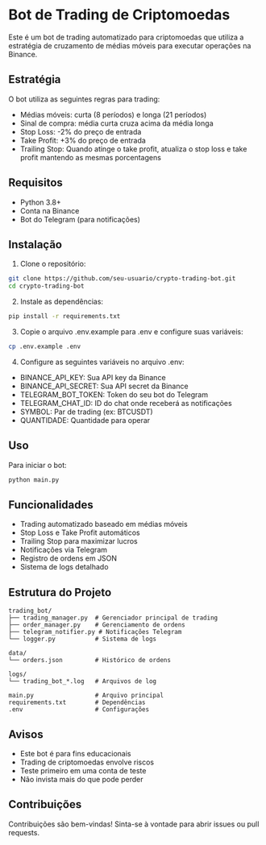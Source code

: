 # Bot de Trading de Criptomoedas

Este é um bot de trading automatizado para criptomoedas que utiliza a estratégia de cruzamento de médias móveis para executar operações na Binance.

## Estratégia

O bot utiliza as seguintes regras para trading:

- Médias móveis: curta (8 períodos) e longa (21 períodos)
- Sinal de compra: média curta cruza acima da média longa
- Stop Loss: -2% do preço de entrada
- Take Profit: +3% do preço de entrada
- Trailing Stop: Quando atinge o take profit, atualiza o stop loss e take profit mantendo as mesmas porcentagens

## Requisitos

- Python 3.8+
- Conta na Binance
- Bot do Telegram (para notificações)

## Instalação

1. Clone o repositório:
```bash
git clone https://github.com/seu-usuario/crypto-trading-bot.git
cd crypto-trading-bot
```

2. Instale as dependências:
```bash
pip install -r requirements.txt
```

3. Copie o arquivo .env.example para .env e configure suas variáveis:
```bash
cp .env.example .env
```

4. Configure as seguintes variáveis no arquivo .env:
- BINANCE_API_KEY: Sua API key da Binance
- BINANCE_API_SECRET: Sua API secret da Binance
- TELEGRAM_BOT_TOKEN: Token do seu bot do Telegram
- TELEGRAM_CHAT_ID: ID do chat onde receberá as notificações
- SYMBOL: Par de trading (ex: BTCUSDT)
- QUANTIDADE: Quantidade para operar

## Uso

Para iniciar o bot:
```bash
python main.py
```

## Funcionalidades

- Trading automatizado baseado em médias móveis
- Stop Loss e Take Profit automáticos
- Trailing Stop para maximizar lucros
- Notificações via Telegram
- Registro de ordens em JSON
- Sistema de logs detalhado

## Estrutura do Projeto

```
trading_bot/
├── trading_manager.py  # Gerenciador principal de trading
├── order_manager.py    # Gerenciamento de ordens
├── telegram_notifier.py # Notificações Telegram
└── logger.py           # Sistema de logs

data/
└── orders.json         # Histórico de ordens

logs/
└── trading_bot_*.log   # Arquivos de log

main.py                 # Arquivo principal
requirements.txt        # Dependências
.env                    # Configurações
```

## Avisos

- Este bot é para fins educacionais
- Trading de criptomoedas envolve riscos
- Teste primeiro em uma conta de teste
- Não invista mais do que pode perder

## Contribuições

Contribuições são bem-vindas! Sinta-se à vontade para abrir issues ou pull requests. 